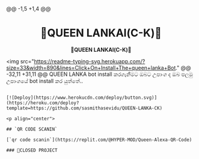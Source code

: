 @@ -1,5 +1,4 @@
<h1 align="center"><b> 👒QUEEN LANKAl(C-K)👒 </b></h1>

<p align="center"><b> 👒QUEEN LANKAl(C-K)👒 </b></h1>

<img
        src="https://readme-typing-svg.herokuapp.com/?size=33&width=890&lines=Click+On+Install+The+queen+lanka+Bot."
@@ -32,11 +31,11 @@ QUEEN LANKA bot install කරගැනීමට ඔබට උපාංග ද
ඔබ පලමු උපාංගයේ bot install කර යුත්තේ..
```      

[![Deploy](https://www.herokucdn.com/deploy/button.svg)](https://heroku.com/deploy?template=https://github.com/sasmithasevidu/QUEEN-LANKA-CK)

<p align="center">

## `QR CODE SCANIN`

[`qr code scanin`](https://replit.com/@HYPER-MOD/Queen-Alexa-QR-Code)

### 🚫CLOSED PROJECT
